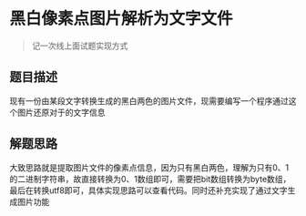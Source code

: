 # 黑白像素点图片解析为文字文件

> 记一次线上面试题实现方式

## 题目描述

现有一份由某段文字转换生成的黑白两色的图片文件，现需要编写一个程序通过这个图片还原对于的文字信息

## 解题思路

大致思路就是提取图片文件的像素点信息，因为只有黑白两色，理解为只有0、1的二进制字符串，故直接转换为0、1数组即可，需要把bit数组转换为byte数组，最后在转换utf8即可，具体实现思路可以查看代码。同时还补充实现了通过文字生成图片功能
